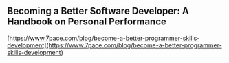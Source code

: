## Becoming a Better Software Developer: A Handbook on Personal Performance
  
  [https://www.7pace.com/blog/become-a-better-programmer-skills-development](https://www.7pace.com/blog/become-a-better-programmer-skills-development)